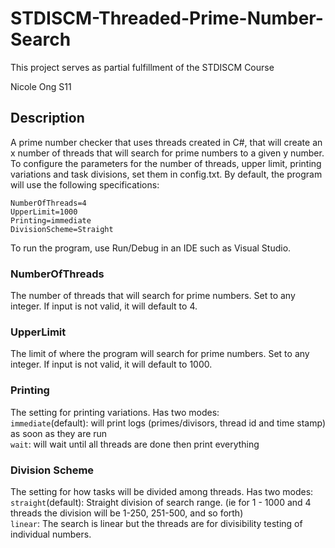 # STDISCM-Threaded-Prime-Number-Search

This project serves as partial fulfillment of the STDISCM Course

Nicole Ong S11


## Description
A prime number checker that uses threads created in C#, that will create an x number of threads that will search for prime numbers to a given y number. To configure the parameters for the number of threads, upper limit, printing variations and task divisions, set them in config.txt. By default, the program will use the following specifications:

```
NumberOfThreads=4
UpperLimit=1000
Printing=immediate
DivisionScheme=Straight
```

To run the program, use Run/Debug in an IDE such as Visual Studio.

### NumberOfThreads

The number of threads that will search for prime numbers. Set to any integer. If input is not valid, it will default to 4.

### UpperLimit

The limit of where the program will search for prime numbers. Set to any integer. If input is not valid, it will default to 1000.

### Printing

The setting for printing variations. Has two modes:  
`immediate`(default): will print logs (primes/divisors, thread id and time stamp) as soon as they are run  
`wait`: will wait until all threads are done then print everything

### Division Scheme

The setting for how tasks will be divided among threads. Has two modes:  
`straight`(default): Straight division of search range. (ie for 1 - 1000 and 4 threads the division will be 1-250, 251-500, and so forth)  
`linear`: The search is linear but the threads are for divisibility testing of individual numbers.
